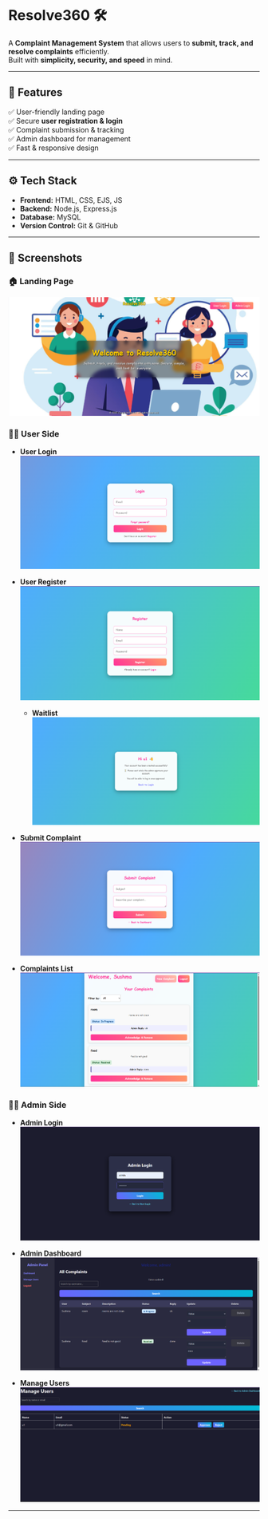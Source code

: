 # Resolve360 🛠️

A **Complaint Management System** that allows users to **submit, track, and resolve complaints** efficiently.  
Built with **simplicity, security, and speed** in mind.

---
## 🚀 Features
✅ User-friendly landing page  
✅ Secure **user registration & login**  
✅ Complaint submission & tracking  
✅ Admin dashboard for management  
✅ Fast & responsive design  

---

## ⚙️ Tech Stack
- **Frontend:** HTML, CSS, EJS, JS
- **Backend:** Node.js, Express.js  
- **Database:** MySQL  
- **Version Control:** Git & GitHub  

---

## 📸 Screenshots

### 🏠 Landing Page
![Landing Page](screenshots/landing-page.png)

### 👩‍🎓 User Side
- **User Login**  
  ![User Login](screenshots/user-login.png)

- **User Register**  
  ![User Register](screenshots/user-register.png)
  
  - **Waitlist**  
  ![User Waitlist](screenshots/user-waitlist.png)

- **Submit Complaint**  
  ![Submit Complaint](screenshots/user-submit-complaint.png)

- **Complaints List**  
  ![User Complaints](screenshots/user-complaints.png)



### 👨‍💼 Admin Side
- **Admin Login**  
  ![Admin Login](screenshots/admin-login.png)

- **Admin Dashboard**  
  ![Admin Dashboard](screenshots/admin-dashboard.png)

- **Manage Users**  
  ![Manage Users](screenshots/admin-manage-users.png)

---




